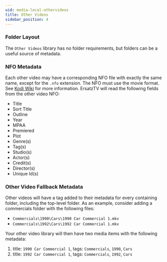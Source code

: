 ```yaml
---
uid: media-local-othervideos
title: Other Videos
sidebar_position: 4
---
```


### Folder Layout

The `Other Videos` library has no folder requirements, but folders can be a useful source of metadata.

### NFO Metadata

Each other video may have a corresponding NFO file with exactly the same name, except for the `.nfo` extension. The NFO must use the movie format. See [Kodi Wiki](https://kodi.wiki/view/NFO_files/Movies) for more information.
ErsatzTV will read the following fields from the other video NFO:

- Title
- Sort Title
- Outline
- Year
- MPAA
- Premiered
- Plot
- Genre(s)
- Tag(s)
- Studio(s)
- Actor(s)
- Credit(s)
- Director(s)
- Unique Id(s)

### Other Video Fallback Metadata

Other videos will have a tag added to their metadata for every containing folder, including the top-level folder. As an example, consider adding a commercials folder with the following files:

- `Commercials\1990\Cars\1990 Car Commercial 1.mkv`
- `Commercials\1992\Cars\1992 Car Commercial 1.mkv`

Your other video library will then have two media items with the following metadata:

1. title: `1990 Car Commercial 1`, tags: `Commercials`, `1990`, `Cars`
2. title: `1992 Car Commercial 1`, tags: `Commercials`, `1992`, `Cars`
